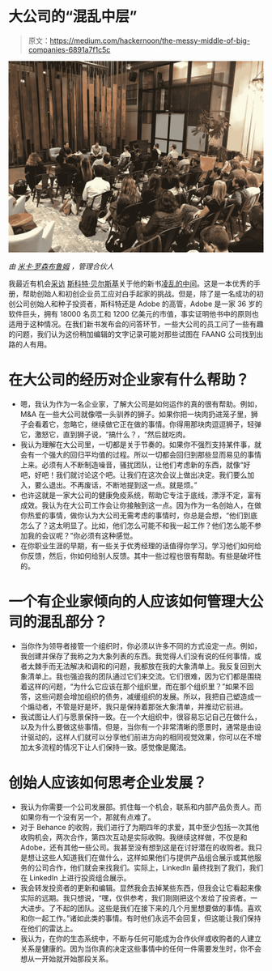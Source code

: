 # 大公司的“混乱中层”

> 原文：<https://medium.com/hackernoon/the-messy-middle-of-big-companies-6891a7f1c5c>

![](img/e7e6ae6feab63e30807bd6d97e4111bb.png)

*由* [*米卡·罗森布鲁姆*](https://twitter.com/micahjay1) *，管理合伙人*

我最近有机会[采访](https://hackernoon.com/dispatches-from-the-messy-middle-ec1a5e98e921?gi=a8b35e80c434) [斯科特·贝尔斯基](https://twitter.com/scottbelsky)关于他的新书[凌乱的中间](https://www.amazon.com/Messy-Middle-Finding-Through-Hardest/dp/0735218072)。这是一本优秀的手册，帮助创始人和初创企业员工应对白手起家的挑战。但是，除了是一名成功的初创公司创始人和种子投资者，斯科特还是 Adobe 的高管，Adobe 是一家 36 岁的软件巨头，拥有 18000 名员工和 1200 亿美元的市值，事实证明他书中的原则也适用于这种情况。在我们新书发布会的问答环节，一些大公司的员工问了一些有趣的问题，我们认为这份稍加编辑的文字记录可能对那些试图在 FAANG 公司找到出路的人有用。

# 在大公司的经历对企业家有什么帮助？

*   嗯，我认为作为一名企业家，了解大公司是如何运作的真的很有帮助。例如，M&A 在一些大公司就像喂一头驯养的狮子。如果你把一块肉扔进笼子里，狮子会看着它，忽略它，继续做它正在做的事情。你得用那块肉逗逗狮子，轻弹它，激怒它，直到狮子说，“搞什么？，“然后就吃肉。
*   我认为理解在大公司里，一切都是关于节奏的。如果你不强烈支持某件事，就会有一个强大的回归平均值的过程。所以一切都会回归到那些显而易见的事情上来。必须有人不断制造噪音，骚扰团队，让他们考虑新的东西，就像“好吧，好吧！我们就讨论这个吧。让我们在这次会议上做出决定。我们要么加入，要么退出。不再废话，不断地提到这一点。就是烦。”
*   也许这就是一家大公司的健康免疫系统，帮助它专注于底线，漂浮不定，富有成效。我认为在大公司工作会让你接触到这一点。因为作为一名创始人，在做你热爱的事情，做你认为大公司无需考虑的事情时，你总是会想，“他们到底怎么了？这太明显了。比如，他们怎么可能不和我一起工作？他们怎么能不参加我的会议呢？”你必须有这种感觉。
*   在你职业生涯的早期，有一些关于优秀经理的话值得你学习。学习他们如何给你反馈，然后，你如何给别人反馈。其中一些过程也很有帮助。有些是破坏性的。

# 一个有企业家倾向的人应该如何管理大公司的混乱部分？

*   当你作为领导者接管一个组织时，你必须以许多不同的方式设定一点。例如，我创建并保存了我称之为大象列表的东西。我觉得人们没有说的任何事情，或者太棘手而无法解决和调和的问题，我都放在我的大象清单上。我反复回到大象清单上。我也强迫我的团队通过它们来交流。它们很难，因为它们都是围绕着这样的问题，“为什么它应该在那个组织里，而在那个组织里？”如果不回答，这些问题会增加组织的债务，减缓组织的发展。所以，我把自己塑造成一个煽动者，不管是好是坏，我只是保持着那张大象清单，并推动它前进。
*   我试图让人们与愿景保持一致。在一个大组织中，很容易忘记自己在做什么，以及为什么要做这些事情。但是，当你有一个非常清晰的愿景时，通常是由设计驱动的，这样人们就可以分享他们前进方向的相同视觉效果，你可以在不增加太多流程的情况下让人们保持一致。感觉像是魔法。

# 创始人应该如何思考企业发展？

*   我认为你需要一个公司发展部。抓住每一个机会，联系和内部产品负责人。而如果你有一个没有另一个，那就有点难了。
*   对于 Behance 的收购，我们进行了为期四年的求爱，其中至少包括一次其他收购机会，两次合作，第四次互动是实际收购。我继续这样做，不仅是和 Adobe，还有其他一些公司。我甚至没有想到这是在讨好潜在的收购者。我只是想让这些人知道我们在做什么，这样如果他们与提供产品组合展示或其他服务的公司合作，他们就会来找我们。实际上，LinkedIn 最终找到了我们，我们在 LinkedIn 上进行投资组合展示。
*   我会转发投资者的更新和编辑。显然我会去掉某些东西，但我会让它看起来像实际的远期。我只想说，“嘿，仅供参考，我们刚刚把这个发给了投资者。一大进步。了不起的团队。这些是我们在接下来的几个月里想要做的事情。喜欢和你一起工作。”诸如此类的事情。有时他们永远不会回复，但这能让我们保持在他们的雷达上。
*   我认为，在你的生态系统中，不断与任何可能成为合作伙伴或收购者的人建立关系是健康的。因为当你真的决定这些事情中的任何一件需要发生时，你不会想从一开始就开始那段关系。